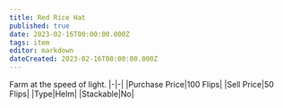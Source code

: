 ```yaml
---
title: Red Rice Hat
published: true
date: 2023-02-16T00:00:00.000Z
tags: item
editor: markdown
dateCreated: 2023-02-16T00:00:00.000Z
---
```


Farm at the speed of light.
|-|-|
|Purchase Price|100 Flips|
|Sell Price|50 Flips|
|Type|Helm|
|Stackable|No|

